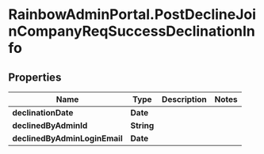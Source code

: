 # RainbowAdminPortal.PostDeclineJoinCompanyReqSuccessDeclinationInfo

## Properties

Name | Type | Description | Notes
------------ | ------------- | ------------- | -------------
**declinationDate** | **Date** |  | 
**declinedByAdminId** | **String** |  | 
**declinedByAdminLoginEmail** | **Date** |  | 


